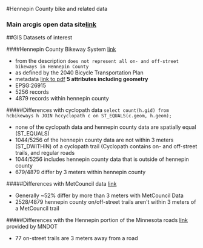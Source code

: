 #Hennepin County bike and related data

### Main arcgis open data site[link](http://gis.hennepin.opendata.arcgis.com/)


##GIS Datasets of interest

####Hennepin County Bikeway System [link](http://gis.hennepin.opendata.arcgis.com/datasets/938c8598f0a0439a8d612bb7894a05cc_1)
- from the description `does not represent all on- and off-street bikeways in Hennepin County`
- as defined by the 2040 Bicycle Transportation Plan
- metadata [link to pdf](https://gis.hennepin.us/OpenData/Metadata/Bikeways.pdf) **5 attributes including geometry**
- EPSG:26915
- 5256 records
- 4879 records within hennepin county

#####Differences with cyclopath data `select count(h.gid) from hcbikeways h JOIN hccyclopath c on ST_EQUALS(c.geom, h.geom);`
- none of the cyclopath data and hennepin county data are spatially equal (ST_EQUALS)
- 1044/5256 of the hennepin county data are not within 3 meters (ST_DWITHIN) of a cyclopath trail (Cyclopath contains on- and off-street trails, and regular roads
- 1044/5256 includes hennepin county data that is outside of hennepin county
- 679/4879 differ by 3 meters within hennepin county

#####Differences with MetCouncil data [link](https://gisdata.mn.gov/dataset/us-mn-state-metc-trans-bikeways)
- Generally ~52% differ by more than 3 meters with MetCouncil Data
- 2528/4879 hennepin county on/off-street trails aren't within 3 meters of a MetCouncil trail



#####Differences with the Hennepin portion of the Minnesota roads [link](https://gisdata.mn.gov/dataset/trans-roads-mndot-tis) provided by MNDOT
- 77 on-street trails are 3 meters away from a road